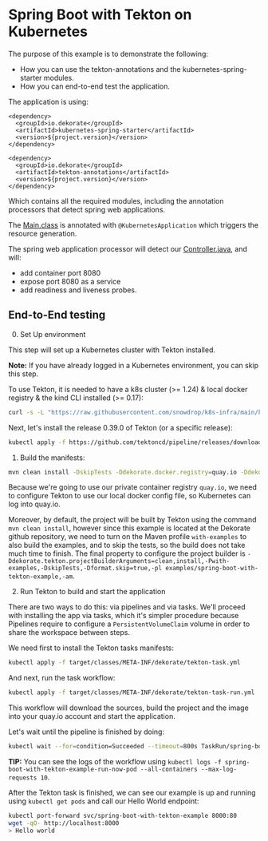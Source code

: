 # Spring Boot with Tekton on Kubernetes 

The purpose of this example is to demonstrate the following:

- How you can use the tekton-annotations and the kubernetes-spring-starter modules.
- How you can end-to-end test the application.

The application is using:

    <dependency>
      <groupId>io.dekorate</groupId>
      <artifactId>kubernetes-spring-starter</artifactId>
      <version>${project.version}</version>
    </dependency>

    <dependency>
      <groupId>io.dekorate</groupId>
      <artifactId>tekton-annotations</artifactId>
      <version>${project.version}</version>
    </dependency>
    
Which contains all the required modules, including the annotation processors that detect spring web applications.

The [Main.class](src/main/java/io/dekorate/example/Main.java) is annotated with `@KubernetesApplication` which triggers the resource generation.

The spring web application processor will detect our [Controller.java](src/main/java/io/dekorate/example/Controller.java), and will:

- add container port 8080
- expose port 8080 as a service
- add readiness and liveness probes.

## End-to-End testing

0. Set Up environment

This step will set up a Kubernetes cluster with Tekton installed. 

**Note:** If you have already logged in a Kubernetes environment, you can skip this step.

To use Tekton, it is needed to have a k8s cluster (>= 1.24) & local docker registry & the kind CLI installed (>= 0.17):
```bash
curl -s -L "https://raw.githubusercontent.com/snowdrop/k8s-infra/main/kind/kind.sh" | bash -s install --registry-name kind-registry.local
```

Next, let's install the release 0.39.0 of Tekton (or a specific release):
```bash
kubectl apply -f https://github.com/tektoncd/pipeline/releases/download/v0.39.0/release.yaml
```

1. Build the manifests:
```bash
mvn clean install -DskipTests -Ddekorate.docker.registry=quay.io -Ddekorate.tekton.use-local-docker-config-json=true -Ddekorate.tekton.projectBuilderArguments=clean,install,-Pwith-examples,-DskipTests,-Dformat.skip=true,-pl,examples/spring-boot-with-tekton-example,-am
```

Because we're going to use our private container registry `quay.io`, we need to configure Tekton to use our local docker config file, so Kubernetes can log into quay.io. 

Moreover, by default, the project will be built by Tekton using the command `mvn clean install`, however since this example is located at the Dekorate github repository, we need to turn on the Maven profile `with-examples` to also build the examples, and to skip the tests, so the build does not take much time to finish. The final property to configure the project builder is `-Ddekorate.tekton.projectBuilderArguments=clean,install,-Pwith-examples,-DskipTests,-Dformat.skip=true,-pl examples/spring-boot-with-tekton-example,-am`.

2. Run Tekton to build and start the application

There are two ways to do this: via pipelines and via tasks. We'll proceed with installing the app via tasks, which it's simpler procedure because Pipelines 
require to configure a `PersistentVolumeClaim` volume in order to share the workspace between steps.

We need first to install the Tekton tasks manifests:

```bash
kubectl apply -f target/classes/META-INF/dekorate/tekton-task.yml
```

And next, run the task workflow:
```bash
kubectl apply -f target/classes/META-INF/dekorate/tekton-task-run.yml
```

This workflow will download the sources, build the project and the image into your quay.io account and start the application. 

Let's wait until the pipeline is finished by doing:

```bash
kubectl wait --for=condition=Succeeded --timeout=800s TaskRun/spring-boot-with-tekton-example-run-now
```

**TIP:** You can see the logs of the workflow using `kubectl logs -f spring-boot-with-tekton-example-run-now-pod --all-containers --max-log-requests 10`.

After the Tekton task is finished, we can see our example is up and running using `kubectl get pods` and call our Hello World endpoint:

```bash
kubectl port-forward svc/spring-boot-with-tekton-example 8000:80
wget -qO- http://localhost:8000
> Hello world
```
